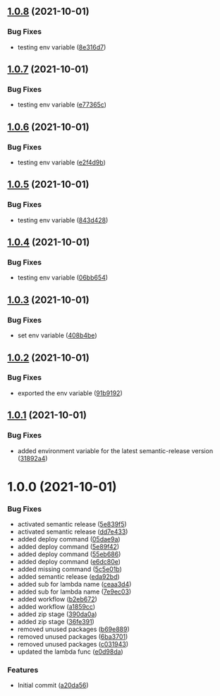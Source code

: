 ## [1.0.8](https://github.com/mackah666/deploy-demo-lambda/compare/v1.0.7...v1.0.8) (2021-10-01)


### Bug Fixes

* testing env variable ([8e316d7](https://github.com/mackah666/deploy-demo-lambda/commit/8e316d79e560553ea5177de47d1d4864d3ca7b3c))

## [1.0.7](https://github.com/mackah666/deploy-demo-lambda/compare/v1.0.6...v1.0.7) (2021-10-01)


### Bug Fixes

* testing env variable ([e77365c](https://github.com/mackah666/deploy-demo-lambda/commit/e77365c409197ca3585d6522be98d40e5335eb4e))

## [1.0.6](https://github.com/mackah666/deploy-demo-lambda/compare/v1.0.5...v1.0.6) (2021-10-01)


### Bug Fixes

* testing env variable ([e2f4d9b](https://github.com/mackah666/deploy-demo-lambda/commit/e2f4d9b6167aa80dc736f87dc17766de741243df))

## [1.0.5](https://github.com/mackah666/deploy-demo-lambda/compare/v1.0.4...v1.0.5) (2021-10-01)


### Bug Fixes

* testing env variable ([843d428](https://github.com/mackah666/deploy-demo-lambda/commit/843d4288eded34dd4089b27f6ffc644a52ee079a))

## [1.0.4](https://github.com/mackah666/deploy-demo-lambda/compare/v1.0.3...v1.0.4) (2021-10-01)


### Bug Fixes

* testing env variable ([06bb654](https://github.com/mackah666/deploy-demo-lambda/commit/06bb654eeaed3871d5262247ceaef2308d773704))

## [1.0.3](https://github.com/mackah666/deploy-demo-lambda/compare/v1.0.2...v1.0.3) (2021-10-01)


### Bug Fixes

* set env variable ([408b4be](https://github.com/mackah666/deploy-demo-lambda/commit/408b4be175e2489ac298a64543e86f4e2d88eab1))

## [1.0.2](https://github.com/mackah666/deploy-demo-lambda/compare/v1.0.1...v1.0.2) (2021-10-01)


### Bug Fixes

* exported the env variable ([91b9192](https://github.com/mackah666/deploy-demo-lambda/commit/91b91925f0c7d23d0b691a1b0f0b67d3f1bbb0eb))

## [1.0.1](https://github.com/mackah666/deploy-demo-lambda/compare/v1.0.0...v1.0.1) (2021-10-01)


### Bug Fixes

* added environment variable for the latest semantic-release version ([31892a4](https://github.com/mackah666/deploy-demo-lambda/commit/31892a4f9e0aa85298e83760b9f95e4bf92f91dc))

# 1.0.0 (2021-10-01)


### Bug Fixes

* activated  semantic release ([5e839f5](https://github.com/mackah666/deploy-demo-lambda/commit/5e839f585ab714d2076a2a0353f58804e4bd0015))
* activated  semantic release ([dd7e433](https://github.com/mackah666/deploy-demo-lambda/commit/dd7e433fb94eb44a1b4ea7339a1d11a3fed0ac66))
* added deploy command ([05dae9a](https://github.com/mackah666/deploy-demo-lambda/commit/05dae9ae4943737f319e20bec159ba0b3892c288))
* added deploy command ([5e89f42](https://github.com/mackah666/deploy-demo-lambda/commit/5e89f425202902d7dd02c5ed4a00f29e52ef98f9))
* added deploy command ([55eb686](https://github.com/mackah666/deploy-demo-lambda/commit/55eb686a829f40779b49246ab861c4d6dbd4426a))
* added deploy command ([e6dc80e](https://github.com/mackah666/deploy-demo-lambda/commit/e6dc80e09e1d52a11d15f52a98d4ffbf93f0a8cf))
* added missing command ([5c5e01b](https://github.com/mackah666/deploy-demo-lambda/commit/5c5e01b4e41b4006dbfcd4f3c8f6f8ac6dea5c39))
* added semantic release ([eda92bd](https://github.com/mackah666/deploy-demo-lambda/commit/eda92bd06b0d65456d222d325f97dadb88530e4b))
* added sub for lambda name ([ceaa3d4](https://github.com/mackah666/deploy-demo-lambda/commit/ceaa3d455e5a4abcd1e31007bc15eb931ef296b9))
* added sub for lambda name ([7e9ec03](https://github.com/mackah666/deploy-demo-lambda/commit/7e9ec036819fc0b9aa0c45d75c1739eb6e086b85))
* added workflow ([b2eb672](https://github.com/mackah666/deploy-demo-lambda/commit/b2eb672099f99cbda487fdc6d34b82904aae476c))
* added workflow ([a1859cc](https://github.com/mackah666/deploy-demo-lambda/commit/a1859cc75d770a283e08225d614e6c1e28f573ed))
* added zip stage ([390da0a](https://github.com/mackah666/deploy-demo-lambda/commit/390da0a7194e242d70551fa3e0c17198007e4257))
* added zip stage ([36fe391](https://github.com/mackah666/deploy-demo-lambda/commit/36fe3917c2fef91f8322e1ecc0dc4f92542e46f0))
* removed unused packages ([b69e889](https://github.com/mackah666/deploy-demo-lambda/commit/b69e88903ef9363bbfe23c99d1da8129d62c7eae))
* removed unused packages ([6ba3701](https://github.com/mackah666/deploy-demo-lambda/commit/6ba37010b8175a6f88ef98738a87f71105a81172))
* removed unused packages ([c031943](https://github.com/mackah666/deploy-demo-lambda/commit/c031943c9d45a708f4098a04c01e67c48808be61))
* updated the lambda func ([e0d98da](https://github.com/mackah666/deploy-demo-lambda/commit/e0d98da31dd9a637e43d8c793aae22f1f357c656))


### Features

* Initial commit ([a20da56](https://github.com/mackah666/deploy-demo-lambda/commit/a20da56d70ef9e337f890f55470293851d09b3c6))
